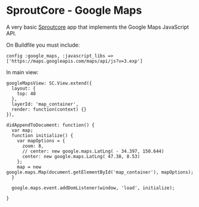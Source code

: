 # SproutCore - Google Maps

A very basic [Sproutcore](http://www.github.com/sproutcore/sproutcore) app that implements the Google Maps JavaScript API.

On Buildfile you must include:

    config :google_maps, :javascript_libs => ['https://maps.googleapis.com/maps/api/js?v=3.exp']

In main view:

    googleMapsView: SC.View.extend({
      layout: {
        top: 40
      },
      layerId: 'map_container',
      render: function(context) {}
    }),

    didAppendToDocument: function() {
      var map;
      function initialize() {
        var mapOptions = {
          zoom: 8,
          // center: new google.maps.LatLng( - 34.397, 150.644)
          center: new google.maps.LatLng( 47.38, 8.53)
        };
        map = new google.maps.Map(document.getElementById('map_container'), mapOptions);
      }

      google.maps.event.addDomListener(window, 'load', initialize);

    }